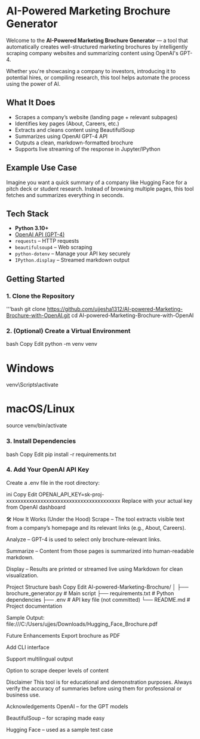 # AI-Powered Marketing Brochure Generator

Welcome to the **AI-Powered Marketing Brochure Generator** — a tool that automatically creates well-structured marketing brochures by intelligently scraping company websites and summarizing content using OpenAI's GPT-4.

Whether you're showcasing a company to investors, introducing it to potential hires, or compiling research, this tool helps automate the process using the power of AI.

## What It Does

- Scrapes a company’s website (landing page + relevant subpages)
- Identifies key pages (About, Careers, etc.)
- Extracts and cleans content using BeautifulSoup
- Summarizes using OpenAI GPT-4 API
- Outputs a clean, markdown-formatted brochure
- Supports live streaming of the response in Jupyter/IPython

## Example Use Case

Imagine you want a quick summary of a company like Hugging Face for a pitch deck or student research. Instead of browsing multiple pages, this tool fetches and summarizes everything in seconds.

## Tech Stack

- **Python 3.10+**
- [OpenAI API (GPT-4)](https://platform.openai.com/)
- `requests` – HTTP requests
- `beautifulsoup4` – Web scraping
- `python-dotenv` – Manage your API key securely
- `IPython.display` – Streamed markdown output

## Getting Started

### 1. Clone the Repository

'''bash
git clone https://github.com/ujjesha1312/AI-powered-Marketing-Brochure-with-OpenAI.git
cd AI-powered-Marketing-Brochure-with-OpenAI

### 2. (Optional) Create a Virtual Environment
bash
Copy
Edit
python -m venv venv
# Windows
venv\Scripts\activate
# macOS/Linux
source venv/bin/activate
### 3. Install Dependencies
bash
Copy
Edit
pip install -r requirements.txt
### 4. Add Your OpenAI API Key
Create a .env file in the root directory:

ini
Copy
Edit
OPENAI_API_KEY=sk-proj-xxxxxxxxxxxxxxxxxxxxxxxxxxxxxxxxxxxxxxxx
Replace with your actual key from OpenAI dashboard

🛠 How It Works (Under the Hood)
Scrape – The tool extracts visible text from a company’s homepage and its relevant links (e.g., About, Careers).

Analyze – GPT-4 is used to select only brochure-relevant links.

Summarize – Content from those pages is summarized into human-readable markdown.

Display – Results are printed or streamed live using Markdown for clean visualization.

Project Structure
bash
Copy
Edit
AI-powered-Marketing-Brochure/
│
├── brochure_generator.py      # Main script
├── requirements.txt           # Python dependencies
├── .env                       # API key file (not committed)
└── README.md                  # Project documentation

Sample Output:
file:///C:/Users/ujjes/Downloads/Hugging_Face_Brochure.pdf

Future Enhancements
Export brochure as PDF

Add CLI interface

Support multilingual output

Option to scrape deeper levels of content

Disclaimer
This tool is for educational and demonstration purposes. Always verify the accuracy of summaries before using them for professional or business use.

Acknowledgements
OpenAI – for the GPT models

BeautifulSoup – for scraping made easy

Hugging Face – used as a sample test case


